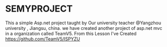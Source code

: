 # SEMYPROJECT
This a simple Asp.net project taught by Our university teacher @Yangzhou university
, Jiangsu, china. 
we have created another project of asp.net mvc in a organization called TeamV5.
From this Lesson I've Created https://github.com/TeamV5/ISPYZU
